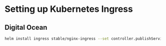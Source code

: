 # Setting up Kubernetes Ingress

## Digital Ocean
```sh
helm install ingress stable/nginx-ingress --set controller.publishService.enabled=true -n kubevious
```